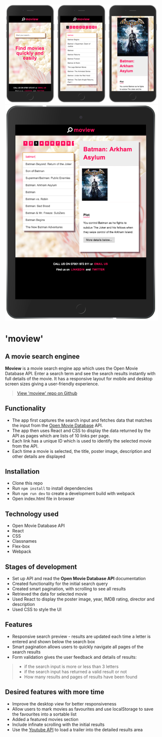 ![Screenshot](./assets/react-cinema-screenshot-mobile.png) 
![Screenshot](./assets/react-cinema-screenshot-ipad.png) 

# 'moview'
## A movie search enginee
**Moview** is a movie search engine app which uses the Open Movie Database API. Enter a search term and see the search results instantly with full details of the movie. It has a responsive layout for mobile and desktop screen sizes giving a user-friendly experience.

> [View 'moview' repo on Github](https://github.com/rolandjlevy/moview)

## Functionality
+ The app first captures the search input and fetches data that matches the input from the [Open Movie Database](http://www.omdbapi.com) API. 
+ The app then uses React and CSS to display the data returned by the API as pages which are lists of 10 links per page. 
+ Each link has a unique ID which is used to identify the selected movie from the API.
+ Each time a movie is selected, the title, poster image, description and other details are displayed

## Installation
+ Clone this repo
+ Run `npm install` to install dependencies
+ Run `npm run dev` to create a development build with webpack
+ Open index.html file in browser

## Technology used
+ Open Movie Database API
+ React
+ CSS
+ Classnames
+ Flex-box
+ Webpack

## Stages of development
+ Set up API and read the **Open Movie Database API** documentation 
+ Created functionality for the initial search query
+ Created smart pagination, with scrolling to see all results
+ Retrieved the data for selected movie 
+ Used React to display the poster image, year, IMDB rating, director and description
+ Used CSS to style the UI

## Features
+ Responsive search preview - results are updated each time a letter is entered and shown below the search box
+ Smart pagination allows users to quickly navigate all pages of the search results
+ Form validation gives the user feedback and details of results:
> + if the search input is more or less than 3 letters
> + if the search input has returned a valid result or not
> + How many results and pages of results have been found

## Desired features with more time
+ Improve the desktop view for better responsiveness
+ Allow users to mark movies as favourites and use localStorage to save the favourites into a sortable list
+ Added a featured movies section
+ Include infinate scrolling with the initial results
+ Use the [Youtube API](https://developers.google.com/youtube/v3/) to load a trailer into the detailed results area
